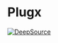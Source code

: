 # Plugx


[![DeepSource](https://deepsource.io/gh/code-rgb/userge-plugins.svg/?label=active+issues&show_trend=true)](https://deepsource.io/gh/code-rgb/userge-plugins/?ref=repository-badge)

